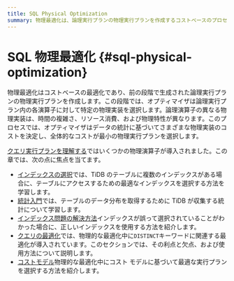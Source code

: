 ```yaml
---
title: SQL Physical Optimization
summary: 物理最適化は、論理実行プランの物理実行プランを作成するコストベースのプロセスです。オプティマイザーは、データ統計、時間の複雑さ、およびリソース消費に基づいて、各演算子に最適な物理実装を選択します。これには、インデックスの選択、統計の収集、適切なインデックスの使用、個別のキーワードの最適化、および最適な実行プランの選択のためのコスト モデルが含まれます。
---
```


# SQL 物理最適化 {#sql-physical-optimization}

物理最適化はコストベースの最適化であり、前の段階で生成された論理実行プランの物理実行プランを作成します。この段階では、オプティマイザは論理実行プラン内の各演算子に対して特定の物理実装を選択します。論理演算子の異なる物理実装は、時間の複雑さ、リソース消費、および物理特性が異なります。このプロセスでは、オプティマイザはデータの統計に基づいてさまざまな物理実装のコストを決定し、全体的なコストが最小の物理実行プランを選択します。

[クエリ実行プランを理解する](/explain-overview.md)ではいくつかの物理演算子が導入されました。この章では、次の点に焦点を当てます。

-   [インデックスの選択](/choose-index.md)では、TiDB のテーブルに複数のインデックスがある場合に、テーブルにアクセスするための最適なインデックスを選択する方法を学習します。
-   [統計入門](/statistics.md)では、テーブルのデータ分布を取得するために TiDB が収集する統計について学習します。
-   [インデックス問題の解決方法](/wrong-index-solution.md)インデックスが誤って選択されていることがわかった場合に、正しいインデックスを使用する方法を紹介します。
-   [クエリの最適化](/agg-distinct-optimization.md)では、物理的な最適化中に`DISTINCT`キーワードに関連する最適化が導入されています。このセクションでは、その利点と欠点、および使用方法について説明します。
-   [コストモデル](/cost-model.md)物理的な最適化中にコスト モデルに基づいて最適な実行プランを選択する方法を紹介します。
